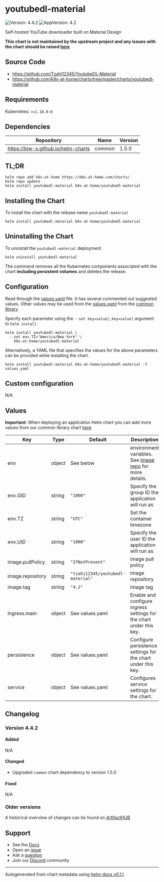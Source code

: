 # youtubedl-material

![Version: 4.4.2](https://img.shields.io/badge/Version-4.4.2-informational?style=flat-square) ![AppVersion: 4.2](https://img.shields.io/badge/AppVersion-4.2-informational?style=flat-square)

Self-hosted YouTube downloader built on Material Design

**This chart is not maintained by the upstream project and any issues with the chart should be raised [here](https://github.com/k8s-at-home/charts/issues/new/choose)**

## Source Code

* <https://github.com/Tzahi12345/YoutubeDL-Material>
* <https://github.com/k8s-at-home/charts/tree/master/charts/youtubedl-material>

## Requirements

Kubernetes: `>=1.16.0-0`

## Dependencies

| Repository | Name | Version |
|------------|------|---------|
| https://bjw-s.github.io/helm-charts | common | 1.5.0 |

## TL;DR

```console
helm repo add k8s-at-home https://k8s-at-home.com/charts/
helm repo update
helm install youtubedl-material k8s-at-home/youtubedl-material
```

## Installing the Chart

To install the chart with the release name `youtubedl-material`

```console
helm install youtubedl-material k8s-at-home/youtubedl-material
```

## Uninstalling the Chart

To uninstall the `youtubedl-material` deployment

```console
helm uninstall youtubedl-material
```

The command removes all the Kubernetes components associated with the chart **including persistent volumes** and deletes the release.

## Configuration

Read through the [values.yaml](./values.yaml) file. It has several commented out suggested values.
Other values may be used from the [values.yaml](https://github.com/k8s-at-home/library-charts/tree/main/charts/stable/common/values.yaml) from the [common library](https://github.com/k8s-at-home/library-charts/tree/main/charts/stable/common).

Specify each parameter using the `--set key=value[,key=value]` argument to `helm install`.

```console
helm install youtubedl-material \
  --set env.TZ="America/New York" \
    k8s-at-home/youtubedl-material
```

Alternatively, a YAML file that specifies the values for the above parameters can be provided while installing the chart.

```console
helm install youtubedl-material k8s-at-home/youtubedl-material -f values.yaml
```

## Custom configuration

N/A

## Values

**Important**: When deploying an application Helm chart you can add more values from our common library chart [here](https://github.com/k8s-at-home/library-charts/tree/main/charts/stable/common)

| Key | Type | Default | Description |
|-----|------|---------|-------------|
| env | object | See below | environment variables. See [image repo](https://github.com/Tzahi12345/YoutubeDL-Material) for more details. |
| env.GID | string | `"1000"` | Specify the group ID the application will run as |
| env.TZ | string | `"UTC"` | Set the container timezone |
| env.UID | string | `"1000"` | Specify the user ID the application will run as |
| image.pullPolicy | string | `"IfNotPresent"` | image pull policy |
| image.repository | string | `"tzahi12345/youtubedl-material"` | image repository |
| image.tag | string | `"4.2"` | image tag |
| ingress.main | object | See values.yaml | Enable and configure ingress settings for the chart under this key. |
| persistence | object | See values.yaml | Configure persistence settings for the chart under this key. |
| service | object | See values.yaml | Configures service settings for the chart. |

## Changelog

### Version 4.4.2

#### Added

N/A

#### Changed

* Upgraded `common` chart dependency to version 1.5.0

#### Fixed

N/A

### Older versions

A historical overview of changes can be found on [ArtifactHUB](https://artifacthub.io/packages/helm/k8s-at-home/youtubedl-material?modal=changelog)

## Support

- See the [Docs](https://docs.k8s-at-home.com/our-helm-charts/getting-started/)
- Open an [issue](https://github.com/k8s-at-home/charts/issues/new/choose)
- Ask a [question](https://github.com/k8s-at-home/organization/discussions)
- Join our [Discord](https://discord.gg/sTMX7Vh) community

----------------------------------------------
Autogenerated from chart metadata using [helm-docs v0.1.1](https://github.com/k8s-at-home/helm-docs/releases/v0.1.1)
